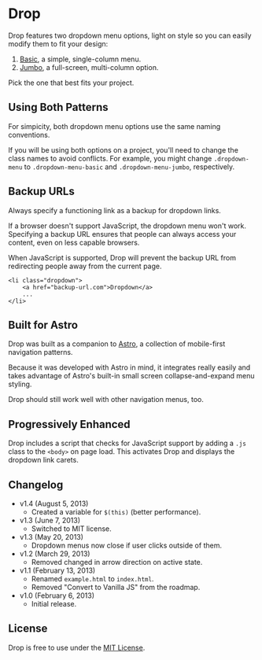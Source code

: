 # Drop
Drop features two dropdown menu options, light on style so you can easily modify them to fit your design:

1. [Basic](drop-basic.md), a simple, single-column menu.
2. [Jumbo](drop-jumbo.md), a full-screen, multi-column option.

Pick the one that best fits your project.


## Using Both Patterns
For simpicity, both dropdown menu options use the same naming conventions.

If you will be using both options on a project, you'll need to change the class names to avoid conflicts. For example, you might change `.dropdown-menu` to `.dropdown-menu-basic` and `.dropdown-menu-jumbo`, respectively.


## Backup URLs
Always specify a functioning link as a backup for dropdown links.

If a browser doesn't support JavaScript, the dropdown menu won't work. Specifying a backup URL ensures that people can always access your content, even on less capable browsers.

When JavaScript is supported, Drop will prevent the backup URL from redirecting people away from the current page.

    <li class="dropdown">
        <a href="backup-url.com">Dropdown</a>
        ...
    </li>


## Built for Astro
Drop was built as a companion to [Astro](http://cferdinandi.github.com/astro/), a collection of mobile-first navigation patterns.

Because it was developed with Astro in mind, it integrates really easily and takes advantage of Astro's built-in small screen collapse-and-expand menu styling.

Drop should still work well with other navigation menus, too.


## Progressively Enhanced
Drop includes a script that checks for JavaScript support by adding a `.js` class to the `<body>` on page load. This activates Drop and displays the dropdown link carets.


## Changelog
* v1.4 (August 5, 2013)
  * Created a variable for `$(this)` (better performance).
* v1.3 (June 7, 2013)
  * Switched to MIT license.
* v1.3 (May 20, 2013)
  * Dropdown menus now close if user clicks outside of them.
* v1.2 (March 29, 2013)
  * Removed changed in arrow direction on active state.
* v1.1 (February 13, 2013)
  * Renamed `example.html` to `index.html`.
  * Removed "Convert to Vanilla JS" from the roadmap.
* v1.0 (February 6, 2013)
  * Initial release.

## License
Drop is free to use under the [MIT License](http://gomakethings.com/mit/).
